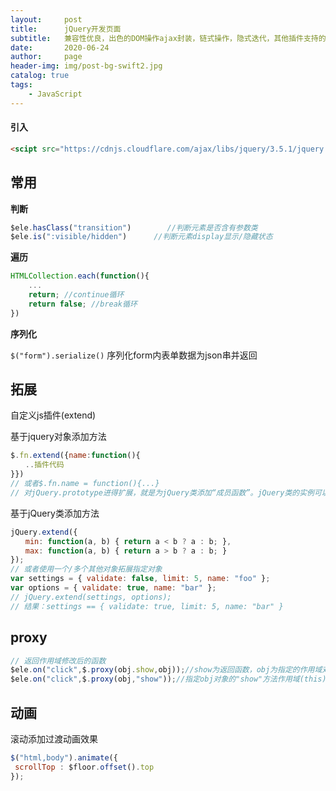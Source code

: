 ```yaml
---
layout:     post
title:      jQuery开发页面
subtitle:   兼容性优良，出色的DOM操作ajax封装，链式操作，隐式迭代，其他插件支持的特性
date:       2020-06-24
author:     page
header-img: img/post-bg-swift2.jpg
catalog: true
tags:
    - JavaScript
---
```


#### 引入

```html
<scipt src="https://cdnjs.cloudflare.com/ajax/libs/jquery/3.5.1/jquery.min.js"></script>
```

## 常用

**判断**

```js
$ele.hasClass("transition")        //判断元素是否含有参数类
$ele.is(":visible/hidden")      //判断元素display显示/隐藏状态
```

**遍历**

```js
HTMLCollection.each(function(){
    ...
    return; //continue循环
    return false; //break循环
})
```

**序列化**

`$("form").serialize()` 序列化form内表单数据为json串并返回

## 拓展

自定义js插件(extend)

基于jquery对象添加方法

```js
$.fn.extend({name:function(){  
　　..插件代码  
}})  
// 或者$.fn.name = function(){...}  
// 对jQuery.prototype进得扩展，就是为jQuery类添加“成员函数”。jQuery类的实例可以使用这个“成员函数”  
```

基于jQuery类添加方法

```js
jQuery.extend({　　
　　min: function(a, b) { return a < b ? a : b; },　　
　　max: function(a, b) { return a > b ? a : b; }　　
});　　
// 或者使用一个/多个其他对象拓展指定对象
var settings = { validate: false, limit: 5, name: "foo" }; 
var options = { validate: true, name: "bar" }; 
// jQuery.extend(settings, options); 
// 结果：settings == { validate: true, limit: 5, name: "bar" }
```

## proxy

```js
// 返回作用域修改后的函数
$ele.on("click",$.proxy(obj.show,obj));//show为返回函数，obj为指定的作用域对象
$ele.on("click",$.proxy(obj,"show"));//指定obj对象的"show"方法作用域(this)为该对象
```

## 动画

滚动添加过渡动画效果

```js
$("html,body").animate({
 scrollTop : $floor.offset().top
});
```
